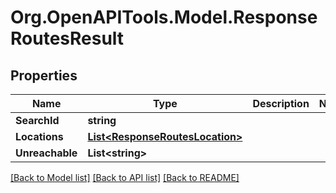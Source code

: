 # Org.OpenAPITools.Model.ResponseRoutesResult

## Properties

Name | Type | Description | Notes
------------ | ------------- | ------------- | -------------
**SearchId** | **string** |  | 
**Locations** | [**List&lt;ResponseRoutesLocation&gt;**](ResponseRoutesLocation.md) |  | 
**Unreachable** | **List&lt;string&gt;** |  | 

[[Back to Model list]](../README.md#documentation-for-models) [[Back to API list]](../README.md#documentation-for-api-endpoints) [[Back to README]](../README.md)


